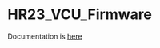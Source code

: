 # HR23_VCU_Firmware

Documentation is [here ](https://hernantech.github.io/HR23_VCU_Firmware/html/index.html)
